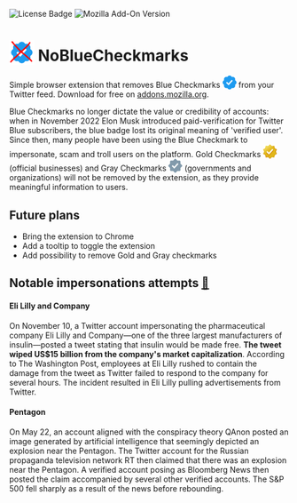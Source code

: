 ![License Badge](https://img.shields.io/github/license/mauro-farina/NoBlueCheckmarks?style=for-the-badge)
![Mozilla Add-On Version](https://img.shields.io/amo/v/nobluecheckmarks?style=for-the-badge)

# <img src="./assets/NoBlueCheckmarks.png" alt="Blue Checkmark" width="45" height="auto" style="vertical-align:bottom" /> NoBlueCheckmarks

Simple browser extension that removes Blue Checkmarks <img src="./assets/blue-checkmark.png" alt="Blue Checkmark" width="25" height="auto" style="vertical-align:bottom" /> from your Twitter feed. Download for free on [addons.mozilla.org](https://addons.mozilla.org/it/firefox/addon/nobluecheckmarks/).

Blue Checkmarks no longer dictate the value or credibility of accounts: when in November 2022 Elon Musk introduced paid-verification for Twitter Blue subscribers, the blue badge lost its original meaning of 'verified user'. Since then, many people have been using the Blue Checkmark to impersonate, scam and troll users on the platform.
Gold Checkmarks <img src="./assets/gold-checkmark.png" alt="Gold Checkmark" width="25" height="auto" style="vertical-align:bottom" /> (official businesses) and Gray Checkmarks <img src="./assets/gray-checkmark.png" alt="Gray Checkmark" width="25" height="auto" style="vertical-align:bottom" /> (governments and organizations) will not be removed by the extension, as they provide meaningful information to users.

## Future plans

- Bring the extension to Chrome
- Add a tooltip to toggle the extension
- Add possibility to remove Gold and Gray checkmarks

## Notable impersonations attempts [&#128279;](https://en.wikipedia.org/wiki/Twitter_Blue_verification_controversy#Impersonation_attempts)

#### Eli Lilly and Company

On November 10, a Twitter account impersonating the pharmaceutical company Eli Lilly and Company—one of the three largest manufacturers of insulin—posted a tweet stating that insulin would be made free. **The tweet wiped US$15 billion from the company's market capitalization**. According to The Washington Post, employees at Eli Lilly rushed to contain the damage from the tweet as Twitter failed to respond to the company for several hours. The incident resulted in Eli Lilly pulling advertisements from Twitter.

#### Pentagon

On May 22, an account aligned with the conspiracy theory QAnon posted an image generated by artificial intelligence that seemingly depicted an explosion near the Pentagon. The Twitter account for the Russian propaganda television network RT then claimed that there was an explosion near the Pentagon. A verified account posing as Bloomberg News then posted the claim accompanied by several other verified accounts. The S&P 500 fell sharply as a result of the news before rebounding.